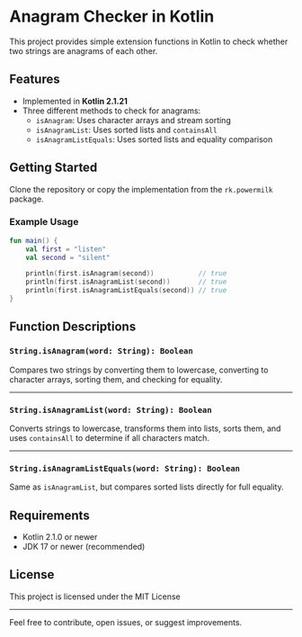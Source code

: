 # Anagram Checker in Kotlin

This project provides simple extension functions in Kotlin to check whether two strings are anagrams of each other.

## Features

- Implemented in **Kotlin 2.1.21**
- Three different methods to check for anagrams:
    - `isAnagram`: Uses character arrays and stream sorting
    - `isAnagramList`: Uses sorted lists and `containsAll`
    - `isAnagramListEquals`: Uses sorted lists and equality comparison

## Getting Started

Clone the repository or copy the implementation from the `rk.powermilk` package.

### Example Usage

```kotlin
fun main() {
    val first = "listen"
    val second = "silent"

    println(first.isAnagram(second))           // true
    println(first.isAnagramList(second))       // true
    println(first.isAnagramListEquals(second)) // true
}
````

## Function Descriptions

### `String.isAnagram(word: String): Boolean`

Compares two strings by converting them to lowercase, converting to character arrays, sorting them, and checking for
equality.

---

### `String.isAnagramList(word: String): Boolean`

Converts strings to lowercase, transforms them into lists, sorts them, and uses `containsAll` to determine if all
characters match.

---

### `String.isAnagramListEquals(word: String): Boolean`

Same as `isAnagramList`, but compares sorted lists directly for full equality.

## Requirements

* Kotlin 2.1.0 or newer
* JDK 17 or newer (recommended)

## License

This project is licensed under the MIT License

---

Feel free to contribute, open issues, or suggest improvements.
